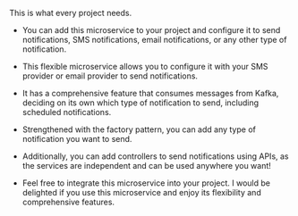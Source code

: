 This is what every project needs.

- You can add this microservice to your project and configure it to send notifications, SMS notifications, email notifications, or any other type of notification.
- This flexible microservice allows you to configure it with your SMS provider or email provider to send notifications.

- It has a comprehensive feature that consumes messages from Kafka, deciding on its own which type of notification to send, including scheduled notifications.
- Strengthened with the factory pattern, you can add any type of notification you want to send.

- Additionally, you can add controllers to send notifications using APIs, as the services are independent and can be used anywhere you want!

- Feel free to integrate this microservice into your project. I would be delighted if you use this microservice and enjoy its flexibility and comprehensive features.

